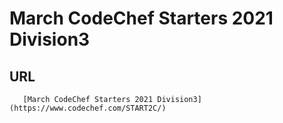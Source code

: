# March CodeChef Starters 2021 Division3 

## URL
       [March CodeChef Starters 2021 Division3](https://www.codechef.com/START2C/)
